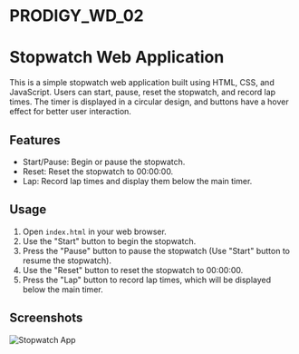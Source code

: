# PRODIGY_WD_02

# Stopwatch Web Application

This is a simple stopwatch web application built using HTML, CSS, and JavaScript. Users can start, pause, reset the stopwatch, and record lap times. The timer is displayed in a circular design, and buttons have a hover effect for better user interaction.

## Features

- Start/Pause: Begin or pause the stopwatch.
- Reset: Reset the stopwatch to 00:00:00.
- Lap: Record lap times and display them below the main timer.

## Usage

1. Open `index.html` in your web browser.
2. Use the "Start" button to begin the stopwatch.
3. Press the "Pause" button to pause the stopwatch (Use "Start" button to resume the stopwatch).
4. Use the "Reset" button to reset the stopwatch to 00:00:00.
5. Press the "Lap" button to record lap times, which will be displayed below the main timer.

## Screenshots

![Stopwatch App](https://github.com/Kruthi1907/PRODIGY_WD_02/assets/119157166/9d591f1e-a952-4b41-9852-77ab285eae99)
